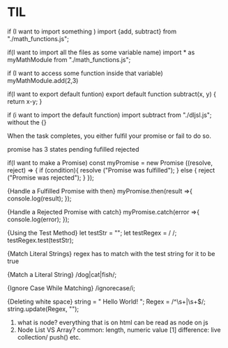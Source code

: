 # TIL
if (I want to import something )
import {add, subtract} from "./math_functions.js";

if(I want to import all the files as some variable name)
import * as myMathModule from "./math_functions.js";

if (I want to access some function inside that variable)
myMathModule.add(2,3)

if(I want to export default funtion)
export default function subtract(x, y) {
    return x-y;
}

if (i want to import the default function)
import subtract from "./dljsl.js";
without the {}

When the task completes, you either fulfil your promise or fail to do so.

promise has 3 states
pending
fufilled
rejected

if(I want to make a Promise)
const myPromise = new Promise ((resolve, reject) => {
    if (condition){
        resolve ("Promise was fulfilled");
    } else {
        reject ("Promise was rejected");
    }
});

{Handle a Fulfilled Promise with then}
myPromise.then(result =>{
  console.log(result);
});

{Handle a Rejected Promise with catch}
myPromise.catch(error =>{
    console.log(error);
});

{Using the Test Method}
let testStr = "";
let testRegex = / /;
testRegex.test(testStr);

{Match Literal Strings}
regex has to match with the test string for it to be true

{Match a Literal String}
/dog|cat|fish/;

{Ignore Case While Matching}
/ignorecase/i;

{Deleting white space}
string = "    Hello World!     ";
Regex = /^\s+|\s+$/;
string.update(Regex, "");

1. what is node?
everything that is on html can be read as node on js
2. Node List VS Array?
common: length, numeric value [1]
difference: live collection/ push() etc.